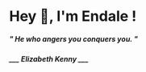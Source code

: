 <h1 title="head"> Hey 👋, I'm Endale !</h1>

**<h5><i>" He who angers you conquers you. "</i></h5>**

*<b>___ Elizabeth Kenny ___</b>*
